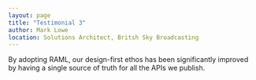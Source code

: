 ```yaml
---
layout: page
title: "Testimonial 3"
author: Mark Lowe
location: Solutions Architect, Britsh Sky Broadcasting
---
```


By adopting RAML, our design-first ethos has been significantly improved by having a single source of truth for all the APIs we publish.